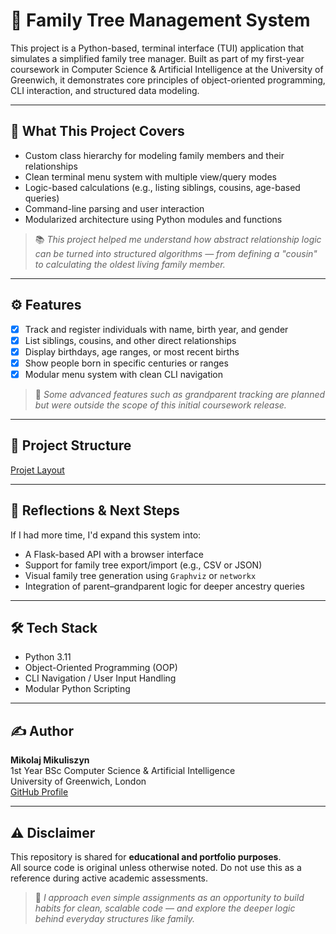 # 🧬 Family Tree Management System

This project is a Python-based, terminal interface (TUI) application that simulates a simplified family tree manager. Built as part of my first-year coursework in Computer Science & Artificial Intelligence at the University of Greenwich, it demonstrates core principles of object-oriented programming, CLI interaction, and structured data modeling.

---

## 🎯 What This Project Covers

- Custom class hierarchy for modeling family members and their relationships
- Clean terminal menu system with multiple view/query modes
- Logic-based calculations (e.g., listing siblings, cousins, age-based queries)
- Command-line parsing and user interaction
- Modularized architecture using Python modules and functions

> 📚 *This project helped me understand how abstract relationship logic can be turned into structured algorithms — from defining a "cousin" to calculating the oldest living family member.*

---

## ⚙️ Features

- [x] Track and register individuals with name, birth year, and gender
- [x] List siblings, cousins, and other direct relationships
- [x] Display birthdays, age ranges, or most recent births
- [x] Show people born in specific centuries or ranges
- [x] Modular menu system with clean CLI navigation

> 🚧 *Some advanced features such as grandparent tracking are planned but were outside the scope of this initial coursework release.*

---

## 📁 Project Structure

[Projet Layout](ProjectLayout.png)


---

## 🧠 Reflections & Next Steps

If I had more time, I'd expand this system into:

- A Flask-based API with a browser interface
- Support for family tree export/import (e.g., CSV or JSON)
- Visual family tree generation using `Graphviz` or `networkx`
- Integration of parent–grandparent logic for deeper ancestry queries

---

## 🛠️ Tech Stack

- Python 3.11  
- Object-Oriented Programming (OOP)  
- CLI Navigation / User Input Handling  
- Modular Python Scripting

---

## ✍️ Author

**Mikolaj Mikuliszyn**  
1st Year BSc Computer Science & Artificial Intelligence  
University of Greenwich, London  
[GitHub Profile](https://github.com/miki-przygoda)

---

## ⚠️ Disclaimer

This repository is shared for **educational and portfolio purposes**.  
All source code is original unless otherwise noted. Do not use this as a reference during active academic assessments.

> 🧠 *I approach even simple assignments as an opportunity to build habits for clean, scalable code — and explore the deeper logic behind everyday structures like family.*